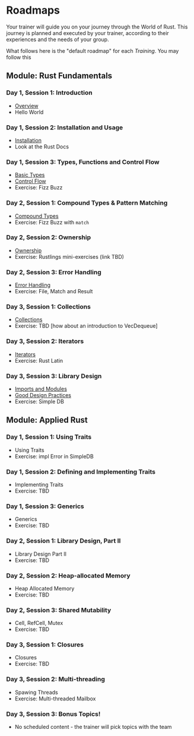# Roadmaps

Your trainer will guide you on your journey through the World of Rust. This journey is planned and executed by your trainer, according to their experiences and the needs of your group.

What follows here is the "default roadmap" for each *Training*. You may follow this 

## Module: Rust Fundamentals

### Day 1, Session 1: Introduction

* [Overview](./overview.md)
* Hello World

### Day 1, Session 2: Installation and Usage

* [Installation](./installation.md)
* Look at the Rust Docs

### Day 1, Session 3: Types, Functions and Control Flow

* [Basic Types](./basic-types.md)
* [Control Flow](./control-flow.md)
* Exercise: Fizz Buzz

### Day 2, Session 1: Compound Types & Pattern Matching

* [Compound Types](./compound-types.md)
* Exercise: Fizz Buzz with `match`

### Day 2, Session 2: Ownership

* [Ownership](./ownership.md)
* Exercise: Rustlings mini-exercises (link TBD)

### Day 2, Session 3: Error Handling

* [Error Handling](./error-handling.md)
* Exercise: File, Match and Result

### Day 3, Session 1: Collections

* [Collections](./collections.md)
* Exercise: TBD [how about an introduction to VecDequeue]

### Day 3, Session 2: Iterators

* [Iterators](./iterators.md)
* Exercise: Rust Latin

### Day 3, Session 3: Library Design

* [Imports and Modules](./imports-and-modules.md)
* [Good Design Practices](./good-design-practices.md)
* Exercise: Simple DB

## Module: Applied Rust

### Day 1, Session 1: Using Traits

* Using Traits
* Exercise: impl Error in SimpleDB

### Day 1, Session 2: Defining and Implementing Traits

* Implementing Traits
* Exercise: TBD

### Day 1, Session 3: Generics

* Generics
* Exercise: TBD

### Day 2, Session 1: Library Design, Part II

* Library Design Part II
* Exercise: TBD

### Day 2, Session 2: Heap-allocated Memory

* Heap Allocated Memory
* Exercise: TBD

### Day 2, Session 3: Shared Mutability

* Cell, RefCell, Mutex
* Exercise: TBD

### Day 3, Session 1: Closures

* Closures
* Exercise: TBD

### Day 3, Session 2: Multi-threading

* Spawing Threads
* Exercise: Multi-threaded Mailbox

### Day 3, Session 3: Bonus Topics!

* No scheduled content - the trainer will pick topics with the team